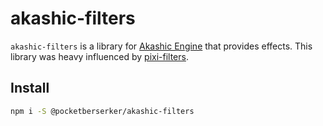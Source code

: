 # akashic-filters

`akashic-filters` is a library for [Akashic Engine](https://akashic-games.github.io/) that provides effects.
This library was heavy influenced by [pixi-filters](https://github.com/pixijs/pixi-filters).

## Install

```bash
npm i -S @pocketberserker/akashic-filters
```
